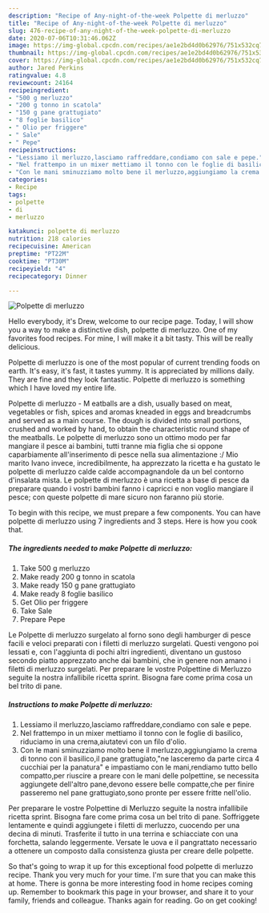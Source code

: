 ```yaml
---
description: "Recipe of Any-night-of-the-week Polpette di merluzzo"
title: "Recipe of Any-night-of-the-week Polpette di merluzzo"
slug: 476-recipe-of-any-night-of-the-week-polpette-di-merluzzo
date: 2020-07-06T10:31:46.062Z
image: https://img-global.cpcdn.com/recipes/ae1e2bd4d0b62976/751x532cq70/polpette-di-merluzzo-recipe-main-photo.jpg
thumbnail: https://img-global.cpcdn.com/recipes/ae1e2bd4d0b62976/751x532cq70/polpette-di-merluzzo-recipe-main-photo.jpg
cover: https://img-global.cpcdn.com/recipes/ae1e2bd4d0b62976/751x532cq70/polpette-di-merluzzo-recipe-main-photo.jpg
author: Jared Perkins
ratingvalue: 4.8
reviewcount: 24164
recipeingredient:
- "500 g merluzzo"
- "200 g tonno in scatola"
- "150 g pane grattugiato"
- "8 foglie basilico"
- " Olio per friggere"
- " Sale"
- " Pepe"
recipeinstructions:
- "Lessiamo il merluzzo,lasciamo raffreddare,condiamo con sale e pepe."
- "Nel frattempo in un mixer mettiamo il tonno con le foglie di basilico, riduciamo in una crema,aiutatevi con un filo d&#39;olio."
- "Con le mani sminuzziamo molto bene il merluzzo,aggiungiamo la crema di tonno con il basilico,il pane grattugiato,&#34;ne lasceremo da parte circa 4 cucchiai per la panatura&#34; e impastiamo con le mani,rendiamo tutto bello compatto,per riuscire a preare con le mani delle polpettine, se necessita aggiungete dell&#39;altro pane,devono essere belle compatte,che per finire passeremo nel pane grattugiato,sono pronte per essere fritte nell&#39;olio."
categories:
- Recipe
tags:
- polpette
- di
- merluzzo

katakunci: polpette di merluzzo 
nutrition: 218 calories
recipecuisine: American
preptime: "PT22M"
cooktime: "PT30M"
recipeyield: "4"
recipecategory: Dinner

---
```



![Polpette di merluzzo](https://img-global.cpcdn.com/recipes/ae1e2bd4d0b62976/751x532cq70/polpette-di-merluzzo-recipe-main-photo.jpg)

Hello everybody, it's Drew, welcome to our recipe page. Today, I will show you a way to make a distinctive dish, polpette di merluzzo. One of my favorites food recipes. For mine, I will make it a bit tasty. This will be really delicious.

Polpette di merluzzo is one of the most popular of current trending foods on earth. It's easy, it's fast, it tastes yummy. It is appreciated by millions daily. They are fine and they look fantastic. Polpette di merluzzo is something which I have loved my entire life.

Polpette di merluzzo - M eatballs are a dish, usually based on meat, vegetables or fish, spices and aromas kneaded in eggs and breadcrumbs and served as a main course. The dough is divided into small portions, crushed and worked by hand, to obtain the characteristic round shape of the meatballs. Le polpette di merluzzo sono un ottimo modo per far mangiare il pesce ai bambini, tutti tranne mia figlia che si oppone caparbiamente all&#39;inserimento di pesce nella sua alimentazione :/ Mio marito Ivano invece, incredibilmente, ha apprezzato la ricetta e ha gustato le polpette di merluzzo calde calde accompagnandole da un bel contorno d&#39;insalata mista. Le polpette di merluzzo è una ricetta a base di pesce da preparare quando i vostri bambini fanno i capricci e non voglio mangiare il pesce; con queste polpette di mare sicuro non faranno più storie.


To begin with this recipe, we must prepare a few components. You can have polpette di merluzzo using 7 ingredients and 3 steps. Here is how you cook that.

<!--inarticleads1-->

##### The ingredients needed to make Polpette di merluzzo:

1. Take 500 g merluzzo
1. Make ready 200 g tonno in scatola
1. Make ready 150 g pane grattugiato
1. Make ready 8 foglie basilico
1. Get  Olio per friggere
1. Take  Sale
1. Prepare  Pepe


Le Polpette di merluzzo surgelato al forno sono degli hamburger di pesce facili e veloci preparati con i filetti di merluzzo surgelati. Questi vengono poi lessati e, con l&#39;aggiunta di pochi altri ingredienti, diventano un gustoso secondo piatto apprezzato anche dai bambini, che in genere non amano i filetti di merluzzo surgelati. Per preparare le vostre Polpettine di Merluzzo seguite la nostra infallibile ricetta sprint. Bisogna fare come prima cosa un bel trito di pane. 

<!--inarticleads2-->

##### Instructions to make Polpette di merluzzo:

1. Lessiamo il merluzzo,lasciamo raffreddare,condiamo con sale e pepe.
1. Nel frattempo in un mixer mettiamo il tonno con le foglie di basilico, riduciamo in una crema,aiutatevi con un filo d&#39;olio.
1. Con le mani sminuzziamo molto bene il merluzzo,aggiungiamo la crema di tonno con il basilico,il pane grattugiato,&#34;ne lasceremo da parte circa 4 cucchiai per la panatura&#34; e impastiamo con le mani,rendiamo tutto bello compatto,per riuscire a preare con le mani delle polpettine, se necessita aggiungete dell&#39;altro pane,devono essere belle compatte,che per finire passeremo nel pane grattugiato,sono pronte per essere fritte nell&#39;olio.


Per preparare le vostre Polpettine di Merluzzo seguite la nostra infallibile ricetta sprint. Bisogna fare come prima cosa un bel trito di pane. Soffriggete lentamente e quindi aggiungete i filetti di merluzzo, cuocendo per una decina di minuti. Trasferite il tutto in una terrina e schiacciate con una forchetta, salando leggermente. Versate le uova e il pangrattato necessario a ottenere un composto dalla consistenza giusta per creare delle polpette. 

So that's going to wrap it up for this exceptional food polpette di merluzzo recipe. Thank you very much for your time. I'm sure that you can make this at home. There is gonna be more interesting food in home recipes coming up. Remember to bookmark this page in your browser, and share it to your family, friends and colleague. Thanks again for reading. Go on get cooking!
